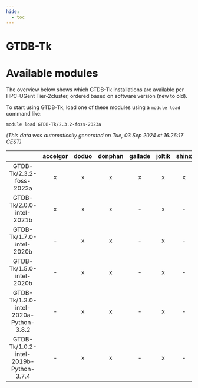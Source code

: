 ```yaml
---
hide:
  - toc
---
```


GTDB-Tk
=======

# Available modules


The overview below shows which GTDB-Tk installations are available per HPC-UGent Tier-2cluster, ordered based on software version (new to old).

To start using GTDB-Tk, load one of these modules using a `module load` command like:

```shell
module load GTDB-Tk/2.3.2-foss-2023a
```

*(This data was automatically generated on Tue, 03 Sep 2024 at 16:26:17 CEST)*  

| |accelgor|doduo|donphan|gallade|joltik|shinx|skitty|
| :---: | :---: | :---: | :---: | :---: | :---: | :---: | :---: |
|GTDB-Tk/2.3.2-foss-2023a|x|x|x|x|x|x|x|
|GTDB-Tk/2.0.0-intel-2021b|x|x|x|-|x|-|x|
|GTDB-Tk/1.7.0-intel-2020b|-|x|x|-|x|-|x|
|GTDB-Tk/1.5.0-intel-2020b|-|x|x|-|x|-|x|
|GTDB-Tk/1.3.0-intel-2020a-Python-3.8.2|-|x|x|-|x|-|x|
|GTDB-Tk/1.0.2-intel-2019b-Python-3.7.4|-|x|x|-|x|-|x|
